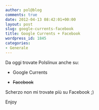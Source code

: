 ```yaml
---
author: pol@blog
comments: true
date: 2012-04-13 08:42:01+00:00
layout: post
slug: google-currents-facebook
title: Google Currents + Facebook
wordpress_id: 1845
categories:
- Generale
---
```


Da oggi trovate Polslinux anche su:



	
  * Google Currents

	
  * <del>Facebook</del>


Scherzo non mi trovate più su Facebook ;)

Enjoy
